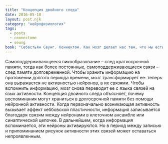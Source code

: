 ```yaml
---
title: "Концепция двойного следа"
date: 2016-05-18
layout: post.njk
category: "нейрофизиология"
tags:
  - posts
  - connectome
  - seung
book: "Себастьян Сеунг. Коннектом. Как мозг делает нас тем, что мы есть"
---
```


Самоподдерживающееся пикообразование – след краткосрочной памяти, тогда как более постоянные, самоподдерживающиеся связи – след памяти долговременной. Чтобы хранить информацию на протяжении долгого периода времени, мозг трансформирует ее: теперь она выражается не активностью нейронов, а их связями. Чтобы вспомнить информацию, мозг снова переводит ее с языка связей на язык активности. Концепция двойного следа объясняет, почему воспоминания могут храниться в долгосрочной памяти без помощи нейронной активности. Когда первоначально возникающая активность вызывает эффект хеббовской пластичности, информация записывается благодаря связям между нейронами в клеточном ансамбле или синаптической цепочке. В дальнейшем, когда информация вспоминается, эти нейроны активируются. Но в период между записью и припоминанием рисунок активности этих связей может оставаться непроявленным.
